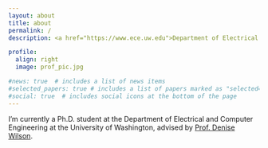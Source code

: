 ```yaml
---
layout: about
title: about
permalink: /
description: <a href="https://www.ece.uw.edu">Department of Electrical and Computer Engineering</a>.<a href="http://www.washington.edu">University of Washington, Seattle</a>

profile:
  align: right
  image: prof_pic.jpg

#news: true  # includes a list of news items
#selected_papers: true # includes a list of papers marked as "selected={true}"
#social: true  # includes social icons at the bottom of the page
---
```


I’m currently a Ph.D. student at the Department of Electrical and Computer Engineering at the University of Washington, advised by <a href="https://people.ece.uw.edu/wilson/">Prof. Denise Wilson</a>. 
